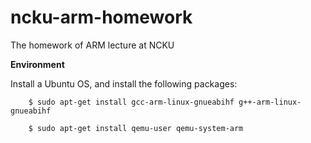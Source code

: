 ncku-arm-homework
=================

The homework of ARM lecture at NCKU

**Environment**

Install a Ubuntu OS, and install the following packages:

        $ sudo apt-get install gcc-arm-linux-gnueabihf g++-arm-linux-gnueabihf

        $ sudo apt-get install qemu-user qemu-system-arm
